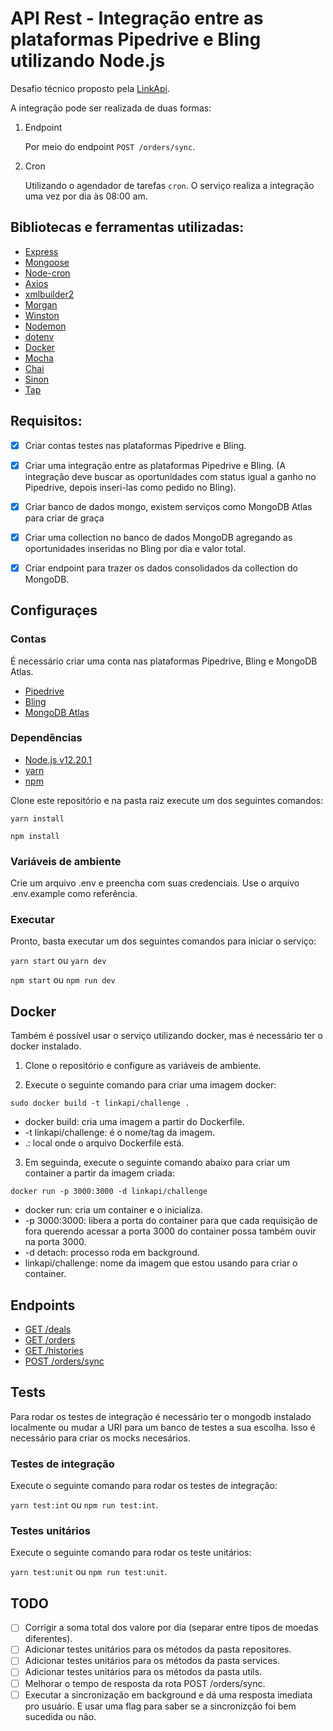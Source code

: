# API Rest - Integração entre as plataformas Pipedrive e Bling utilizando Node.js

Desafio técnico proposto pela [LinkApi](https://linkapi.gupy.io/).

A integração pode ser realizada de duas formas:

1. Endpoint
    
    Por meio do endpoint `POST /orders/sync`.
    
2. Cron

    Utilizando o agendador de tarefas `cron`. O serviço realiza a integração uma vez por dia às 08:00 am.

## Bibliotecas e ferramentas utilizadas:

- [Express](https://expressjs.com/pt-br/)
- [Mongoose](https://mongoosejs.com/)
- [Node-cron](https://www.npmjs.com/package/node-cron)
- [Axios](https://github.com/axios/axios)
- [xmlbuilder2](https://www.npmjs.com/package/xmlbuilder2)
- [Morgan](https://www.npmjs.com/package/morgan)
- [Winston](https://www.npmjs.com/package/winston)
- [Nodemon](https://nodemon.io/)
- [dotenv](https://www.npmjs.com/package/dotenv)
- [Docker](https://www.docker.com/)
- [Mocha](https://mochajs.org/)
- [Chai](https://www.chaijs.com/)
- [Sinon](https://sinonjs.org/)
- [Tap](https://www.npmjs.com/package/tap)

## Requisitos:

- [x] Criar contas testes nas plataformas Pipedrive e Bling.

- [x] Criar uma integração entre as plataformas Pipedrive e Bling. (A integração deve buscar as oportunidades com status igual a ganho no Pipedrive, depois inseri-las como pedido no Bling).

- [x] Criar banco de dados mongo, existem serviços como MongoDB Atlas para criar de graça

- [x] Criar uma collection no banco de dados MongoDB agregando as oportunidades inseridas no Bling por dia e valor total.

- [x] Criar endpoint para trazer os dados consolidados da collection do MongoDB.

## Configuraçes

### Contas

É necessário criar uma conta nas plataformas Pipedrive, Bling e MongoDB Atlas.

- [Pipedrive](https://www.pipedrive.com/pt)
- [Bling](https://www.bling.com.br/home)
- [MongoDB Atlas](https://www.mongodb.com/cloud/atlas)

### Dependências

- [Node.js v12.20.1](https://nodejs.org/en/blog/release/v12.20.1/)
- [yarn](https://yarnpkg.com/)
- [npm](https://www.npmjs.com/)

Clone este repositório e na pasta raiz execute um dos seguintes comandos:

`yarn install`

`npm install`

### Variáveis de ambiente

Crie um arquivo .env e preencha com suas credenciais. Use o arquivo .env.example como referência.

### Executar

Pronto, basta executar um dos seguintes comandos para iniciar o serviço:

`yarn start` ou `yarn dev`

`npm start` ou `npm run dev`

## Docker

Também é possível usar o serviço utilizando docker, mas é necessário ter o docker instalado.

1. Clone o repositório e configure as variáveis de ambiente.

2. Execute o seguinte comando para criar uma imagem docker:

`sudo docker build -t linkapi/challenge .`

- docker build: cria uma imagem a partir do Dockerfile.
- -t linkapi/challenge: é o nome/tag da imagem.
- .: local onde o arquivo Dockerfile está.

3. Em seguinda, execute o seguinte comando abaixo para criar um container a partir da imagem criada:

`docker run -p 3000:3000 -d linkapi/challenge`

- docker run: cria um container e o inicializa.
- -p 3000:3000: libera a porta do container para que cada requisição de fora querendo acessar a porta 3000 do container possa também ouvir na porta 3000.
- -d detach: processo roda em background.
- linkapi/challenge: nome da imagem que estou usando para criar o container.

## Endpoints

- [GET /deals](docs/get_deals.md)
- [GET /orders](docs/get_orders.md)
- [GET /histories](docs/get_histories.md)
- [POST /orders/sync](docs/post_orders_sync.md)

## Tests

Para rodar os testes de integração é necessário ter o mongodb instalado localmente ou mudar a URI para um banco de testes a sua escolha. Isso é necessário para criar os mocks necesários.

### Testes de integração

Execute o seguinte comando para rodar os testes de integração:

`yarn test:int` ou `npm run test:int`.

### Testes unitários

Execute o seguinte comando para rodar os teste unitários:

`yarn test:unit` ou `npm run test:unit`.

## TODO

- [ ] Corrigir a soma total dos valore por dia (separar entre tipos de moedas diferentes).
- [ ] Adicionar testes unitários para os métodos da pasta repositores.
- [ ] Adicionar testes unitários para os métodos da pasta services.
- [ ] Adicionar testes unitários para os métodos da pasta utils.
- [ ] Melhorar o tempo de resposta da rota POST /orders/sync.
- [ ] Executar a sincronização em background e dá uma resposta imediata pro usuário. E usar uma flag para saber se a sincronizção foi bem sucedida ou não.
